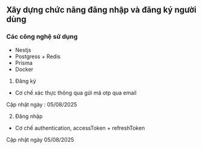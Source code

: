 ## Xây dựng chức năng đăng nhập và đăng ký người dùng

### Các công nghệ sử dụng

- Nestjs
- Postgress + Redis
- Prisma
- Docker

1. Đăng ký

- Cơ chế xác thực thông qua gửi mã otp qua email

Cập nhật ngày : 05/08/2025

2. Đăng nhập

- Cơ chế authentication, accessToken + refreshToken

Cập nhật ngày 05/08/2025
